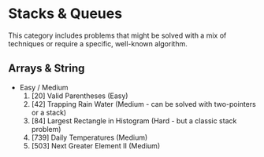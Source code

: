 # Stacks & Queues

This category includes problems that might be solved with a mix of techniques or require a specific, well-known algorithm.

## Arrays & String

* Easy / Medium
    1.  [20] Valid Parentheses (Easy)
    2.  [42] Trapping Rain Water (Medium - can be solved with two-pointers or a stack)
    3.  [84] Largest Rectangle in Histogram (Hard - but a classic stack problem)
    4.  [739] Daily Temperatures (Medium)
    5.  [503] Next Greater Element II (Medium)